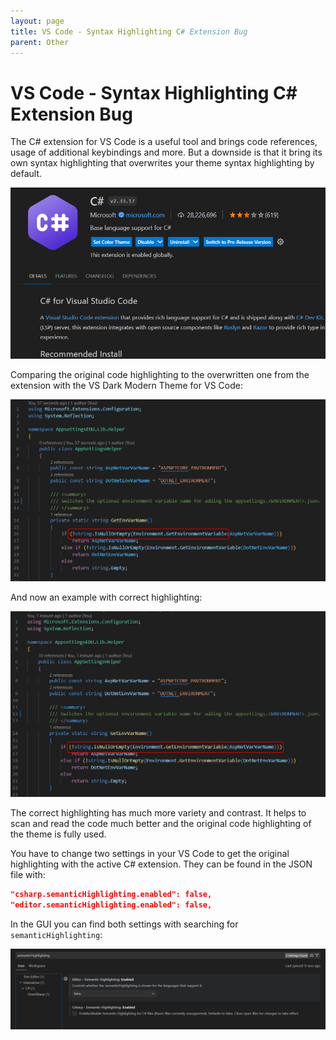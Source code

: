 ```yaml
---
layout: page
title: VS Code - Syntax Highlighting C# Extension Bug
parent: Other
---
```


# VS Code - Syntax Highlighting C# Extension Bug

The C# extension for VS Code is a useful tool and brings code references, usage of additional keybindings and more. But a downside is that it bring its own syntax highlighting that overwrites your theme syntax highlighting by default.

[![CSharp Extension](/assets/images/articles/vs-code-syntax-highlighting/csharp-extension.png)](/assets/images/articles/vs-code-syntax-highlighting/csharp-extension.png)


Comparing the original code highlighting to the overwritten one from the extension with the VS Dark Modern Theme for VS Code:

[![VS Code wrong highlighting](/assets/images/articles/vs-code-syntax-highlighting/code-example-wrong-highlighting.png)](/assets/images/articles/vs-code-syntax-highlighting/code-example-wrong-highlighting.png)


And now an example with correct highlighting:

[![VS Code correct highlighting](/assets/images/articles/vs-code-syntax-highlighting/code-example-correct-highlighting.png)](/assets/images/articles/vs-code-syntax-highlighting/code-example-correct-highlighting.png)


The correct highlighting has much more variety and contrast. It helps to scan and read the code much better and the original code highlighting of the theme is fully used. 

You have to change two settings in your VS Code to get the original highlighting with the active C# extension. They can be found in the JSON file with: 

```json
"csharp.semanticHighlighting.enabled": false,
"editor.semanticHighlighting.enabled": false,
```

In the GUI you can find both settings with searching for `semanticHighlighting`:

[![VS Code settings](/assets/images/articles/vs-code-syntax-highlighting/vs-code-settings.png)](/assets/images/articles/vs-code-syntax-highlighting/vs-code-settings.png)

